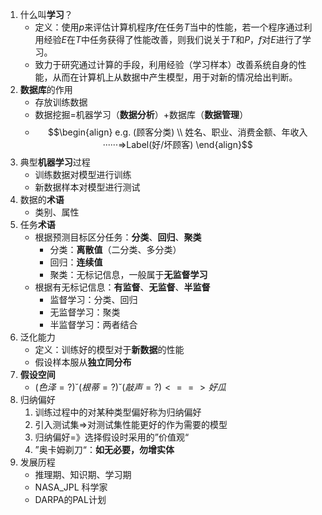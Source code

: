1. 什么叫**学习**？
	- 定义：使用$p$来评估计算机程序$f$在任务$T$当中的性能，若一个程序通过利用经验$E$在$T$中任务获得了性能改善，则我们说关于$T$和$P$，$f$对$E$进行了学习。
	- 致力于研究通过计算的手段，利用经验（学习样本）改善系统自身的性能，从而在计算机上从数据中产生模型，用于对新的情况给出判断。
2. **数据库**的作用
	- 存放训练数据
	- 数据挖掘=机器学习（**数据分析**）+数据库（**数据管理**）
	- $$\begin{align}
	e.g. (顾客分类) \\ 姓名、职业、消费金额、年收入······=>Label(好/坏顾客)
	\end{align}$$
3. 典型**机器学习**过程
	- 训练数据对模型进行训练
	- 新数据样本对模型进行测试
4. 数据的**术语**
	- 类别、属性
5. 任务**术语**
	- 根据预测目标区分任务：**分类**、**回归**、**聚类**
		- 分类：**离散值**（二分类、多分类）
		- 回归：**连续值**
		- 聚类：无标记信息，一般属于**无监督学习**
	- 根据有无标记信息：**有监督**、**无监督**、**半监督**
		- 监督学习：分类、回归
		- 无监督学习：聚类
		- 半监督学习：两者结合
6. 泛化能力
	- 定义：训练好的模型对于**新数据**的性能
	- 假设样本服从**独立同分布**
7. **假设空间**
	- $(色泽=?)˘(根蒂=?)˘(敲声=?)<==>好瓜$
8. 归纳偏好
	1. 训练过程中的对某种类型偏好称为归纳偏好
	2. 引入测试集=>对测试集性能更好的作为需要的模型
	3. 归纳偏好=》选择假设时采用的”价值观“
	4. ”奥卡姆剃刀“：**如无必要，勿增实体**
9. 发展历程
	- 推理期、知识期、学习期
	- NASA_JPL 科学家
	- DARPA的PAL计划